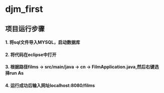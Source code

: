 # djm_first
## 项目运行步骤
#### 1. 将sql文件导入MYSQL，启动数据库
#### 2. 将代码在eclipse中打开
#### 3. 根据路径films -> src/main/java -> cn -> FilmApplication.java,然后右键选择run As
#### 4. 运行成功后输入网址localhost:8080/films

